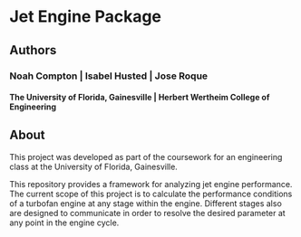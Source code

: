 # Jet Engine Package

## Authors
### Noah Compton | Isabel Husted | Jose Roque

#### The University of Florida, Gainesville | Herbert Wertheim College of Engineering

## About
This project was developed as part of the coursework for an engineering class at the University of Florida, Gainesville. 

This repository provides a framework for analyzing jet engine performance. The current scope of this project is to calculate the performance conditions of a turbofan engine at any stage within the engine. Different stages also are designed to communicate in order to resolve the desired parameter at any point in the engine cycle. 